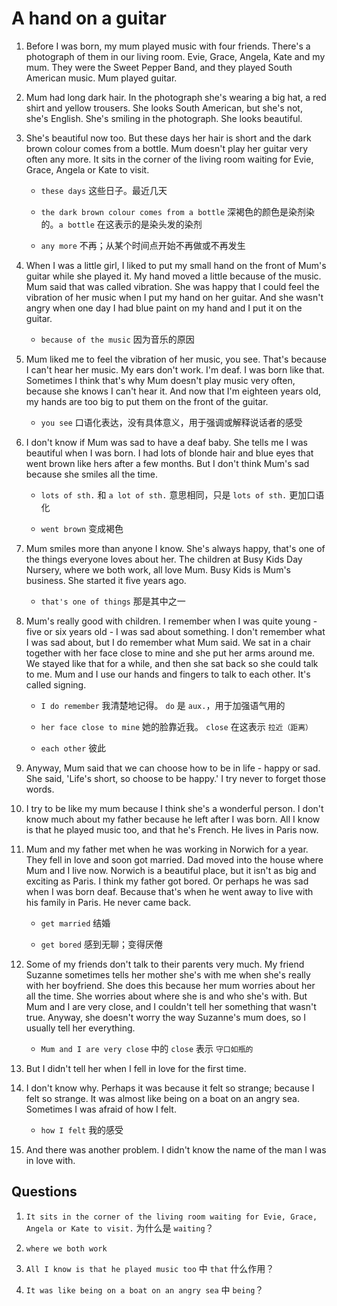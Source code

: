 # A hand on a guitar

1. Before I was born, my mum played music with four friends. There's a photograph of them in our living room. Evie, Grace, Angela, Kate and my mum. They were the Sweet Pepper Band, and they played South American music. Mum played guitar.

2. Mum had long dark hair. In the photograph she's wearing a big hat, a red shirt and yellow trousers. She looks South American, but she's not, she's English. She's smiling in the photograph. She looks beautiful.

3. She's beautiful now too. But these days her hair is short and the dark brown colour comes from a bottle. Mum doesn't play her guitar very often any more. It sits in the corner of the living room waiting for Evie, Grace, Angela or Kate to visit.

   - `these days` 这些日子。最近几天

   - `the dark brown colour comes from a bottle` 深褐色的颜色是染剂染的。`a bottle` 在这表示的是染头发的染剂

   - `any more` 不再；从某个时间点开始不再做或不再发生

4. When I was a little girl, I liked to put my small hand on the front of Mum's guitar while she played it. My hand moved a little because of the music. Mum said that was called vibration. She was happy that I could feel the vibration of her music when I put my hand on her guitar. And she wasn't angry when one day I had blue paint on my hand and I put it on the guitar.

   - `because of the music` 因为音乐的原因

5. Mum liked me to feel the vibration of her music, you see. That's because I can't hear her music. My ears don't work. I'm deaf. I was born like that. Sometimes I think that's why Mum doesn't play music very often, because she knows I can't hear it. And now that I'm eighteen years old, my hands are too big to put them on the front of the guitar.

   - `you see` 口语化表达，没有具体意义，用于强调或解释说话者的感受

6. I don't know if Mum was sad to have a deaf baby. She tells me I was beautiful when I was born. I had lots of blonde hair and blue eyes that went brown like hers after a few months. But I don't think Mum's sad because she smiles all the time.

   - `lots of sth.` 和 `a lot of sth.` 意思相同，只是 `lots of sth.` 更加口语化

   - `went brown` 变成褐色

7. Mum smiles more than anyone I know. She's always happy, that's one of the things everyone loves about her. The children at Busy Kids Day Nursery, where we both work, all love Mum. Busy Kids is Mum's business. She started it five years ago.

   - `that's one of things` 那是其中之一

8. Mum's really good with children. I remember when I was quite young - five or six years old - I was sad about something. I don't remember what I was sad about, but I do remember what Mum said. We sat in a chair together with her face close to mine and she put her arms around me. We stayed like that for a while, and then she sat back so she could talk to me. Mum and I use our hands and fingers to talk to each other. It's called signing.

   - `I do remember` 我清楚地记得。 `do` 是 `aux.`，用于加强语气用的

   - `her face close to mine` 她的脸靠近我。 `close` 在这表示 `拉近（距离）`

   - `each other` 彼此

9. Anyway, Mum said that we can choose how to be in life - happy or sad. She said, 'Life's short, so choose to be happy.' I try never to forget those words.

10. I try to be like my mum because I think she's a wonderful person. I don't know much about my father because he left after I was born. All I know is that he played music too, and that he's French. He lives in Paris now.

11. Mum and my father met when he was working in Norwich for a year. They fell in love and soon got married. Dad moved into the house where Mum and I live now. Norwich is a beautiful place, but it isn't as big and exciting as Paris. I think my father got bored. Or perhaps he was sad when I was born deaf. Because that's when he went away to live with his family in Paris. He never came back.

    - `get married` 结婚

    - `get bored` 感到无聊；变得厌倦

12. Some of my friends don't talk to their parents very much. My friend Suzanne sometimes tells her mother she's with me when she's really with her boyfriend. She does this because her mum worries about her all the time. She worries about where she is and who she's with. But Mum and I are very close, and I couldn't tell her something that wasn't true. Anyway, she doesn't worry the way Suzanne's mum does, so I usually tell her everything.

    - `Mum and I are very close` 中的 `close` 表示 `守口如瓶的`

13. But I didn't tell her when I fell in love for the first time.

14. I don't know why. Perhaps it was because it felt so strange; because I felt so strange. It was almost like being on a boat on an angry sea. Sometimes I was afraid of how I felt.

    - `how I felt` 我的感受

15. And there was another problem. I didn't know the name of the man I was in love with.

## Questions

1. `It sits in the corner of the living room waiting for Evie, Grace, Angela or Kate to visit.` 为什么是 `waiting`？

1. `where we both work`

1. `All I know is that he played music too` 中 `that` 什么作用？

1. `It was like being on a boat on an angry sea` 中 `being`？
